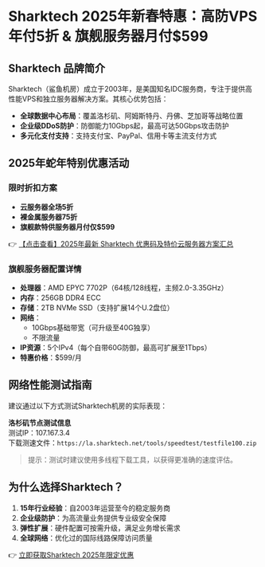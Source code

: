# Sharktech 2025年新春特惠：高防VPS年付5折 & 旗舰服务器月付$599

## Sharktech 品牌简介

Sharktech（鲨鱼机房）成立于2003年，是美国知名IDC服务商，专注于提供高性能VPS和独立服务器解决方案。其核心优势包括：

- **全球数据中心布局**：覆盖洛杉矶、阿姆斯特丹、丹佛、芝加哥等战略位置
- **企业级DDoS防护**：防御能力10Gbps起，最高可达50Gbps攻击防护
- **多元化支付支持**：支持支付宝、PayPal、信用卡等主流支付方式

## 2025年蛇年特别优惠活动

### 限时折扣方案
- **云服务器全场5折**
- **裸金属服务器75折**
- **旗舰款特供服务器月付仅$599**

👉 [【点击查看】2025年最新 Sharktech 优惠码及特价云服务器方案汇总](https://bit.ly/Sharktech)

### 旗舰服务器配置详情
- **处理器**：AMD EPYC 7702P（64核/128线程，主频2.0-3.35GHz）
- **内存**：256GB DDR4 ECC
- **存储**：2TB NVMe SSD（支持扩展14个U.2盘位）
- **网络**：
  - 10Gbps基础带宽（可升级至40G独享）
  - 不限流量
- **IP资源**：5个IPv4（每个自带60G防御，最高可扩展至1Tbps）
- **特惠价格**：$599/月

## 网络性能测试指南

建议通过以下方式测试Sharktech机房的实际表现：

**洛杉矶节点测试信息**  
测试IP：107.167.3.4  
下载测速文件：`https://la.sharktech.net/tools/speedtest/testfile100.zip`

> 提示：测试时建议使用多线程下载工具，以获得更准确的速度评估。

## 为什么选择Sharktech？

1. **15年行业经验**：自2003年运营至今的稳定服务商
2. **企业级防护**：为高流量业务提供专业级安全保障
3. **弹性扩展**：硬件配置可按需升级，满足业务增长需求
4. **全球网络**：优化过的国际线路保障访问质量

👉 [立即获取Sharktech 2025年限定优惠](https://bit.ly/Sharktech)